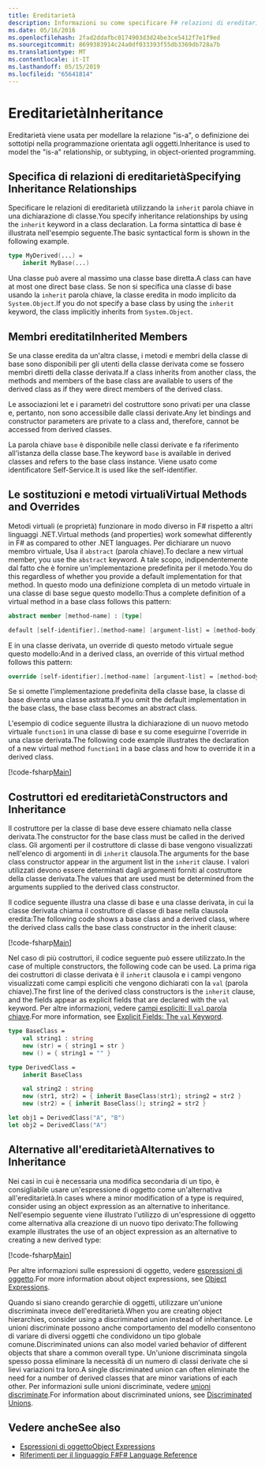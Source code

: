 ```yaml
---
title: Ereditarietà
description: Informazioni su come specificare F# relazioni di ereditarietà utilizzando la parola chiave 'inherit'.
ms.date: 05/16/2016
ms.openlocfilehash: 2fad2ddafbc0174903d3d24be3ce5412f7e1f9ed
ms.sourcegitcommit: 8699383914c24a0df033393f55db3369db728a7b
ms.translationtype: MT
ms.contentlocale: it-IT
ms.lasthandoff: 05/15/2019
ms.locfileid: "65641814"
---
```

# <a name="inheritance"></a><span data-ttu-id="6f5b8-103">Ereditarietà</span><span class="sxs-lookup"><span data-stu-id="6f5b8-103">Inheritance</span></span>

<span data-ttu-id="6f5b8-104">Ereditarietà viene usata per modellare la relazione "is-a", o definizione dei sottotipi nella programmazione orientata agli oggetti.</span><span class="sxs-lookup"><span data-stu-id="6f5b8-104">Inheritance is used to model the "is-a" relationship, or subtyping, in object-oriented programming.</span></span>

## <a name="specifying-inheritance-relationships"></a><span data-ttu-id="6f5b8-105">Specifica di relazioni di ereditarietà</span><span class="sxs-lookup"><span data-stu-id="6f5b8-105">Specifying Inheritance Relationships</span></span>

<span data-ttu-id="6f5b8-106">Specificare le relazioni di ereditarietà utilizzando la `inherit` parola chiave in una dichiarazione di classe.</span><span class="sxs-lookup"><span data-stu-id="6f5b8-106">You specify inheritance relationships by using the `inherit` keyword in a class declaration.</span></span> <span data-ttu-id="6f5b8-107">La forma sintattica di base è illustrata nell'esempio seguente.</span><span class="sxs-lookup"><span data-stu-id="6f5b8-107">The basic syntactical form is shown in the following example.</span></span>

```fsharp
type MyDerived(...) =
    inherit MyBase(...)
```

<span data-ttu-id="6f5b8-108">Una classe può avere al massimo una classe base diretta.</span><span class="sxs-lookup"><span data-stu-id="6f5b8-108">A class can have at most one direct base class.</span></span> <span data-ttu-id="6f5b8-109">Se non si specifica una classe di base usando la `inherit` parola chiave, la classe eredita in modo implicito da `System.Object`.</span><span class="sxs-lookup"><span data-stu-id="6f5b8-109">If you do not specify a base class by using the `inherit` keyword, the class implicitly inherits from `System.Object`.</span></span>

## <a name="inherited-members"></a><span data-ttu-id="6f5b8-110">Membri ereditati</span><span class="sxs-lookup"><span data-stu-id="6f5b8-110">Inherited Members</span></span>

<span data-ttu-id="6f5b8-111">Se una classe eredita da un'altra classe, i metodi e membri della classe di base sono disponibili per gli utenti della classe derivata come se fossero membri diretti della classe derivata.</span><span class="sxs-lookup"><span data-stu-id="6f5b8-111">If a class inherits from another class, the methods and members of the base class are available to users of the derived class as if they were direct members of the derived class.</span></span>

<span data-ttu-id="6f5b8-112">Le associazioni let e i parametri del costruttore sono privati per una classe e, pertanto, non sono accessibile dalle classi derivate.</span><span class="sxs-lookup"><span data-stu-id="6f5b8-112">Any let bindings and constructor parameters are private to a class and, therefore, cannot be accessed from derived classes.</span></span>

<span data-ttu-id="6f5b8-113">La parola chiave `base` è disponibile nelle classi derivate e fa riferimento all'istanza della classe base.</span><span class="sxs-lookup"><span data-stu-id="6f5b8-113">The keyword `base` is available in derived classes and refers to the base class instance.</span></span> <span data-ttu-id="6f5b8-114">Viene usato come identificatore Self-Service.</span><span class="sxs-lookup"><span data-stu-id="6f5b8-114">It is used like the self-identifier.</span></span>

## <a name="virtual-methods-and-overrides"></a><span data-ttu-id="6f5b8-115">Le sostituzioni e metodi virtuali</span><span class="sxs-lookup"><span data-stu-id="6f5b8-115">Virtual Methods and Overrides</span></span>

<span data-ttu-id="6f5b8-116">Metodi virtuali (e proprietà) funzionare in modo diverso in F# rispetto a altri linguaggi .NET.</span><span class="sxs-lookup"><span data-stu-id="6f5b8-116">Virtual methods (and properties) work somewhat differently in F# as compared to other .NET languages.</span></span> <span data-ttu-id="6f5b8-117">Per dichiarare un nuovo membro virtuale, Usa il `abstract` (parola chiave).</span><span class="sxs-lookup"><span data-stu-id="6f5b8-117">To declare a new virtual member, you use the `abstract` keyword.</span></span> <span data-ttu-id="6f5b8-118">A tale scopo, indipendentemente dal fatto che è fornire un'implementazione predefinita per il metodo.</span><span class="sxs-lookup"><span data-stu-id="6f5b8-118">You do this regardless of whether you provide a default implementation for that method.</span></span> <span data-ttu-id="6f5b8-119">In questo modo una definizione completa di un metodo virtuale in una classe di base segue questo modello:</span><span class="sxs-lookup"><span data-stu-id="6f5b8-119">Thus a complete definition of a virtual method in a base class follows this pattern:</span></span>

```fsharp
abstract member [method-name] : [type]

default [self-identifier].[method-name] [argument-list] = [method-body]
```

<span data-ttu-id="6f5b8-120">E in una classe derivata, un override di questo metodo virtuale segue questo modello:</span><span class="sxs-lookup"><span data-stu-id="6f5b8-120">And in a derived class, an override of this virtual method follows this pattern:</span></span>

```fsharp
override [self-identifier].[method-name] [argument-list] = [method-body]
```

<span data-ttu-id="6f5b8-121">Se si omette l'implementazione predefinita della classe base, la classe di base diventa una classe astratta.</span><span class="sxs-lookup"><span data-stu-id="6f5b8-121">If you omit the default implementation in the base class, the base class becomes an abstract class.</span></span>

<span data-ttu-id="6f5b8-122">L'esempio di codice seguente illustra la dichiarazione di un nuovo metodo virtuale `function1` in una classe di base e su come eseguirne l'override in una classe derivata.</span><span class="sxs-lookup"><span data-stu-id="6f5b8-122">The following code example illustrates the declaration of a new virtual method `function1` in a base class and how to override it in a derived class.</span></span>

[!code-fsharp[Main](../../../samples/snippets/fsharp/lang-ref-1/snippet2601.fs)]

## <a name="constructors-and-inheritance"></a><span data-ttu-id="6f5b8-123">Costruttori ed ereditarietà</span><span class="sxs-lookup"><span data-stu-id="6f5b8-123">Constructors and Inheritance</span></span>

<span data-ttu-id="6f5b8-124">Il costruttore per la classe di base deve essere chiamato nella classe derivata.</span><span class="sxs-lookup"><span data-stu-id="6f5b8-124">The constructor for the base class must be called in the derived class.</span></span> <span data-ttu-id="6f5b8-125">Gli argomenti per il costruttore di classe di base vengono visualizzati nell'elenco di argomenti in di `inherit` clausola.</span><span class="sxs-lookup"><span data-stu-id="6f5b8-125">The arguments for the base class constructor appear in the argument list in the `inherit` clause.</span></span> <span data-ttu-id="6f5b8-126">I valori utilizzati devono essere determinati dagli argomenti forniti al costruttore della classe derivata.</span><span class="sxs-lookup"><span data-stu-id="6f5b8-126">The values that are used must be determined from the arguments supplied to the derived class constructor.</span></span>

<span data-ttu-id="6f5b8-127">Il codice seguente illustra una classe di base e una classe derivata, in cui la classe derivata chiama il costruttore di classe di base nella clausola eredita:</span><span class="sxs-lookup"><span data-stu-id="6f5b8-127">The following code shows a base class and a derived class, where the derived class calls the base class constructor in the inherit clause:</span></span>

[!code-fsharp[Main](../../../samples/snippets/fsharp/lang-ref-1/snippet2602.fs)]

<span data-ttu-id="6f5b8-128">Nel caso di più costruttori, il codice seguente può essere utilizzato.</span><span class="sxs-lookup"><span data-stu-id="6f5b8-128">In the case of multiple constructors, the following code can be used.</span></span> <span data-ttu-id="6f5b8-129">La prima riga dei costruttori di classe derivata è il `inherit` clausola e i campi vengono visualizzati come campi espliciti che vengono dichiarati con la `val` (parola chiave).</span><span class="sxs-lookup"><span data-stu-id="6f5b8-129">The first line of the derived class constructors is the `inherit` clause, and the fields appear as explicit fields that are declared with the `val` keyword.</span></span> <span data-ttu-id="6f5b8-130">Per altre informazioni, vedere [campi espliciti: Il `val` parola chiave](members/explicit-fields-the-val-keyword.md).</span><span class="sxs-lookup"><span data-stu-id="6f5b8-130">For more information, see [Explicit Fields: The `val` Keyword](members/explicit-fields-the-val-keyword.md).</span></span>

```fsharp
type BaseClass =
    val string1 : string
    new (str) = { string1 = str }
    new () = { string1 = "" }

type DerivedClass =
    inherit BaseClass

    val string2 : string
    new (str1, str2) = { inherit BaseClass(str1); string2 = str2 }
    new (str2) = { inherit BaseClass(); string2 = str2 }

let obj1 = DerivedClass("A", "B")
let obj2 = DerivedClass("A")
```

## <a name="alternatives-to-inheritance"></a><span data-ttu-id="6f5b8-131">Alternative all'ereditarietà</span><span class="sxs-lookup"><span data-stu-id="6f5b8-131">Alternatives to Inheritance</span></span>

<span data-ttu-id="6f5b8-132">Nei casi in cui è necessaria una modifica secondaria di un tipo, è consigliabile usare un'espressione di oggetto come un'alternativa all'ereditarietà.</span><span class="sxs-lookup"><span data-stu-id="6f5b8-132">In cases where a minor modification of a type is required, consider using an object expression as an alternative to inheritance.</span></span> <span data-ttu-id="6f5b8-133">Nell'esempio seguente viene illustrato l'utilizzo di un'espressione di oggetto come alternativa alla creazione di un nuovo tipo derivato:</span><span class="sxs-lookup"><span data-stu-id="6f5b8-133">The following example illustrates the use of an object expression as an alternative to creating a new derived type:</span></span>

[!code-fsharp[Main](../../../samples/snippets/fsharp/lang-ref-1/snippet2603.fs)]

<span data-ttu-id="6f5b8-134">Per altre informazioni sulle espressioni di oggetto, vedere [espressioni di oggetto](object-expressions.md).</span><span class="sxs-lookup"><span data-stu-id="6f5b8-134">For more information about object expressions, see [Object Expressions](object-expressions.md).</span></span>

<span data-ttu-id="6f5b8-135">Quando si siano creando gerarchie di oggetti, utilizzare un'unione discriminata invece dell'ereditarietà.</span><span class="sxs-lookup"><span data-stu-id="6f5b8-135">When you are creating object hierarchies, consider using a discriminated union instead of inheritance.</span></span> <span data-ttu-id="6f5b8-136">Le unioni discriminate possono anche comportamento del modello consentono di variare di diversi oggetti che condividono un tipo globale comune.</span><span class="sxs-lookup"><span data-stu-id="6f5b8-136">Discriminated unions can also model varied behavior of different objects that share a common overall type.</span></span> <span data-ttu-id="6f5b8-137">Un'unione discriminata singola spesso possa eliminare la necessità di un numero di classi derivate che si lievi variazioni tra loro.</span><span class="sxs-lookup"><span data-stu-id="6f5b8-137">A single discriminated union can often eliminate the need for a number of derived classes that are minor variations of each other.</span></span> <span data-ttu-id="6f5b8-138">Per informazioni sulle unioni discriminate, vedere [unioni discriminate](discriminated-unions.md).</span><span class="sxs-lookup"><span data-stu-id="6f5b8-138">For information about discriminated unions, see [Discriminated Unions](discriminated-unions.md).</span></span>

## <a name="see-also"></a><span data-ttu-id="6f5b8-139">Vedere anche</span><span class="sxs-lookup"><span data-stu-id="6f5b8-139">See also</span></span>

- [<span data-ttu-id="6f5b8-140">Espressioni di oggetto</span><span class="sxs-lookup"><span data-stu-id="6f5b8-140">Object Expressions</span></span>](object-expressions.md)
- [<span data-ttu-id="6f5b8-141">Riferimenti per il linguaggio F#</span><span class="sxs-lookup"><span data-stu-id="6f5b8-141">F# Language Reference</span></span>](index.md)

